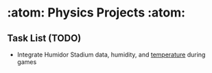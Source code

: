 # **:atom: Physics Projects :atom:**

## **Task List (TODO)**

- Integrate Humidor Stadium data, humidity, and [temperature](http://baseball.physics.illinois.edu/HRProbTemp.pdf) during games
